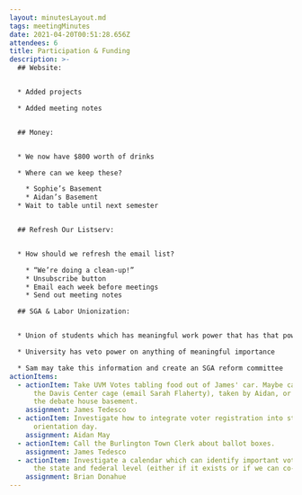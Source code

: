 ```yaml
---
layout: minutesLayout.md
tags: meetingMinutes
date: 2021-04-20T00:51:28.656Z
attendees: 6
title: Participation & Funding
description: >-
  ## Website: 


  * Added projects 

  * Added meeting notes 


  ## Money: 


  * We now have $800 worth of drinks 

  * Where can we keep these? 

    * Sophie’s Basement 
    * Aidan’s Basement
  * Wait to table until next semester


  ## Refresh Our Listserv: 


  * How should we refresh the email list? 

    * “We’re doing a clean-up!”
    * Unsubscribe button
    * Email each week before meetings
    * Send out meeting notes 

  ## SGA & Labor Unionization: 


  * Union of students which has meaningful work power that has that power diverted to meaningless tasks 

  * University has veto power on anything of meaningful importance 

  * Sam may take this information and create an SGA reform committee
actionItems:
  - actionItem: Take UVM Votes tabling food out of James' car. Maybe can be put in
      the Davis Center cage (email Sarah Flaherty), taken by Aidan, or kept in
      the debate house basement.
    assignment: James Tedesco
  - actionItem: Investigate how to integrate voter registration into student
      orientation day.
    assignment: Aidan May
  - actionItem: Call the Burlington Town Clerk about ballot boxes.
    assignment: James Tedesco
  - actionItem: Investigate a calendar which can identify important voting days on
      the state and federal level (either if it exists or if we can co-opt one).
    assignment: Brian Donahue
---
```

